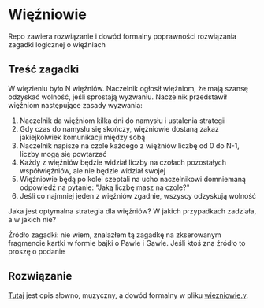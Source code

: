# Więźniowie

Repo zawiera rozwiązanie i dowód formalny poprawności rozwiązania zagadki logicznej o więźniach


## Treść zagadki

W więzieniu było N więźniów. Naczelnik ogłosił więźniom, że mają szansę odzyskać wolność,
jeśli sprostają wyzwaniu. Naczelnik przedstawił więźniom następujące zasady wyzwania:

1. Naczelnik da więźniom kilka dni do namysłu i ustalenia strategii
1. Gdy czas do namysłu się skończy, więźniowie dostaną zakaz jakiejkolwiek komunikacji między sobą
1. Naczelnik napisze na czole każdego z więźniów liczbę od 0 do N-1, liczby mogą się powtarzać
1. Każdy z więźniów będzie widział liczby na czołach pozostałych współwięźniów, ale nie będzie widział swojej
1. Więźniowie będą po kolei szeptali na ucho naczelnikowi domniemaną odpowiedź na pytanie: "Jaką liczbę masz na czole?"
1. Jeśli co najmniej jeden z więźniów zgadnie, wszyscy odzyskują wolność

Jaka jest optymalna strategia dla więźniów? W jakich przypadkach zadziała, a w jakich nie?

Źródło zagadki: nie wiem, znalazłem tą zagadkę na zkserowanym fragmencie kartki w formie bajki o Pawle i Gawle. Jeśli ktoś zna źródło to proszę o podanie

## Rozwiązanie

[Tutaj](rozwiazanie.md) jest opis słowno, muzyczny, a dowód formalny w pliku [wiezniowie.v](wiezniowie.v).
